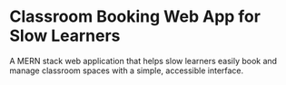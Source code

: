# Classroom Booking Web App for Slow Learners
A MERN stack web application that helps slow learners easily book and manage classroom spaces with a simple, accessible interface.
